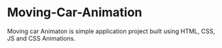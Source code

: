 # Moving-Car-Animation
Moving car Animaton is simple application project built using HTML, CSS, JS and CSS Animations.
